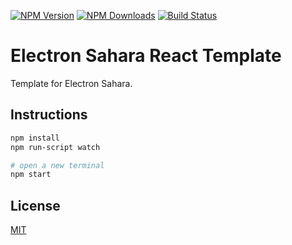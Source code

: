 [![NPM Version][npm-image]][npm-url]
[![NPM Downloads][downloads-image]][downloads-url]
[![Build Status][travis-image]][travis-url]

# Electron Sahara React Template 

Template for Electron Sahara.

## Instructions

```bash
npm install
npm run-script watch

# open a new terminal
npm start
```

## License

[MIT](LICENSE)

[npm-image]: https://img.shields.io/npm/v/@virtuoworks/electron-sahara-template-react.svg
[npm-url]: https://www.npmjs.com/package/@virtuoworks/electron-sahara-template-react
[downloads-image]: https://img.shields.io/npm/dm/@virtuoworks/electron-sahara-template-react.svg
[downloads-url]: https://www.npmjs.com/package/@virtuoworks/electron-sahara-template-react
[travis-image]: https://api.travis-ci.org/VirtuoWorks/electron-sahara-template-react.svg?branch=master
[travis-url]: https://travis-ci.org/VirtuoWorks/electron-sahara-template-react.svg